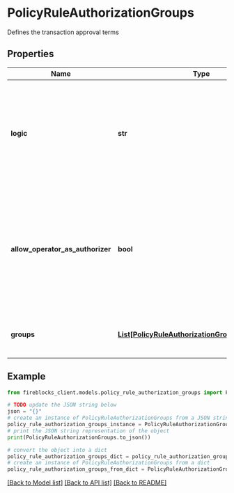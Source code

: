 # PolicyRuleAuthorizationGroups

Defines the transaction approval terms

## Properties

Name | Type | Description | Notes
------------ | ------------- | ------------- | -------------
**logic** | **str** | * AND - requires approval of all authorization groups * OR - requires approval of at least one of the authorization groups  | [optional] 
**allow_operator_as_authorizer** | **bool** | Defines whether the user who initiates a transaction can approve their own transaction and count toward the approval threshold for their transaction | [optional] 
**groups** | [**List[PolicyRuleAuthorizationGroupsGroupsInner]**](PolicyRuleAuthorizationGroupsGroupsInner.md) | Groups of entities which can approve the transaction | [optional] 

## Example

```python
from fireblocks_client.models.policy_rule_authorization_groups import PolicyRuleAuthorizationGroups

# TODO update the JSON string below
json = "{}"
# create an instance of PolicyRuleAuthorizationGroups from a JSON string
policy_rule_authorization_groups_instance = PolicyRuleAuthorizationGroups.from_json(json)
# print the JSON string representation of the object
print(PolicyRuleAuthorizationGroups.to_json())

# convert the object into a dict
policy_rule_authorization_groups_dict = policy_rule_authorization_groups_instance.to_dict()
# create an instance of PolicyRuleAuthorizationGroups from a dict
policy_rule_authorization_groups_from_dict = PolicyRuleAuthorizationGroups.from_dict(policy_rule_authorization_groups_dict)
```
[[Back to Model list]](../README.md#documentation-for-models) [[Back to API list]](../README.md#documentation-for-api-endpoints) [[Back to README]](../README.md)


